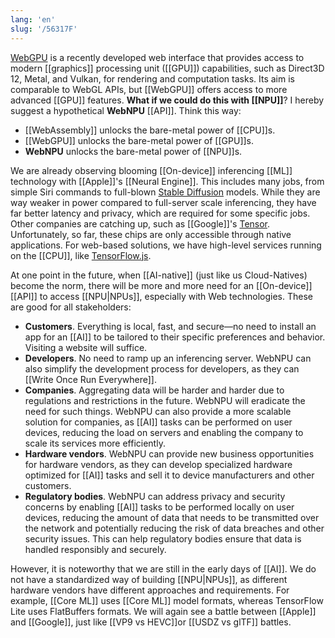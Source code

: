 ```yaml
---
lang: 'en'
slug: '/56317F'
---
```


[WebGPU](https://gpuweb.github.io/gpuweb/) is a recently developed web interface that provides access to modern [[graphics]] processing unit ([[GPU]]) capabilities, such as Direct3D 12, Metal, and Vulkan, for rendering and computation tasks. Its aim is comparable to WebGL APIs, but [[WebGPU]] offers access to more advanced [[GPU]] features. **What if we could do this with [[NPU]]**? I hereby suggest a hypothetical **WebNPU** [[API]]. Think this way:

- [[WebAssembly]] unlocks the bare-metal power of [[CPU]]s.
- [[WebGPU]] unlocks the bare-metal power of [[GPU]]s.
- **WebNPU** unlocks the bare-metal power of [[NPU]]s.

We are already observing blooming [[On-device]] inferencing [[ML]] technology with [[Apple]]'s [[Neural Engine]]. This includes many jobs, from simple Siri commands to full-blown [Stable Diffusion](https://github.com/apple/ml-stable-diffusion) models. While they are way weaker in power compared to full-server scale inferencing, they have far better latency and privacy, which are required for some specific jobs. Other companies are catching up, such as [[Google]]'s [Tensor](https://blog.google/products/pixel/introducing-google-tensor/). Unfortunately, so far, these chips are only accessible through native applications. For web-based solutions, we have high-level services running on the [[CPU]], like [TensorFlow.js](https://www.tensorflow.org/js).

At one point in the future, when [[AI-native]] (just like us Cloud-Natives) become the norm, there will be more and more need for an [[On-device]] [[API]] to access [[NPU|NPUs]], especially with Web technologies. These are good for all stakeholders:

- **Customers**. Everything is local, fast, and secure—no need to install an app for an [[AI]] to be tailored to their specific preferences and behavior. Visiting a website will suffice.
- **Developers**. No need to ramp up an inferencing server. WebNPU can also simplify the development process for developers, as they can [[Write Once Run Everywhere]].
- **Companies**. Aggregating data will be harder and harder due to regulations and restrictions in the future. WebNPU will eradicate the need for such things. WebNPU can also provide a more scalable solution for companies, as [[AI]] tasks can be performed on user devices, reducing the load on servers and enabling the company to scale its services more efficiently.
- **Hardware vendors**. WebNPU can provide new business opportunities for hardware vendors, as they can develop specialized hardware optimized for [[AI]] tasks and sell it to device manufacturers and other customers.
- **Regulatory bodies**. WebNPU can address privacy and security concerns by enabling [[AI]] tasks to be performed locally on user devices, reducing the amount of data that needs to be transmitted over the network and potentially reducing the risk of data breaches and other security issues. This can help regulatory bodies ensure that data is handled responsibly and securely.

However, it is noteworthy that we are still in the early days of [[AI]]. We do not have a standardized way of building [[NPU|NPUs]], as different hardware vendors have different approaches and requirements. For example, [[Core ML]] uses [[Core ML]] model formats, whereas TensorFlow Lite uses FlatBuffers formats. We will again see a battle between [[Apple]] and [[Google]], just like [[VP9 vs HEVC]]or [[USDZ vs glTF]] battles.
